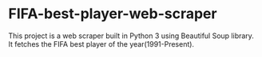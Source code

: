 # FIFA-best-player-web-scraper
This project is a web scraper built in Python 3 using Beautiful Soup library. It fetches the FIFA best player of the year(1991-Present).
